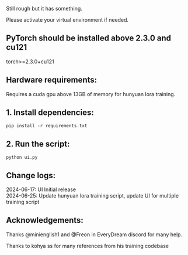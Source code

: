 Still rough but it has something.

Please activate your virtual environment if needed.

## **PyTorch should be installed above 2.3.0 and cu121**
torch>=2.3.0+cu121

## **Hardware requirements:** 
Requires a cuda gpu above 13GB of memory for hunyuan lora training.

## **1. Install dependencies:**
```
pip install -r requirements.txt
```


## **2. Run the script:**
```
python ui.py
```

## **Change logs:**
2024-06-17: UI Initial release \
2024-06-25: Update hunyuan lora training script, update UI for multiple training script


## **Acknowledgements:**

Thanks @minienglish1 and @Freon in EveryDream discord for many help.

Thanks to kohya ss for many references from his training codebase

